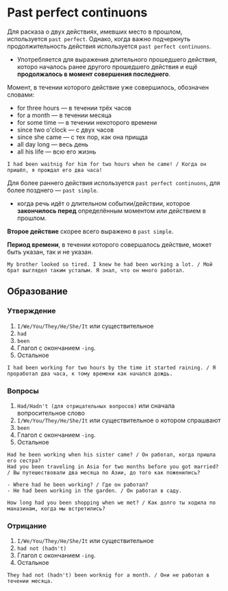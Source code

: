 # Past perfect continuons

Для расказа о двух действиях, имевших место в прошлом, используется `past perfect`. Однако, когда важно подчеркнуть продолжительность действия используется `past perfect continuons`.

* Употребляется для выражения длительного прошедшего действия, которо началось ранее другого прошедшего действия и ещё **продолжалось в момент совершения последнего**.

Момент, в течении которого действие уже совершилось, обозначен словами:

* for three hours — в течении трёх часов
* for a month — в течении месяца
* for some time — в течении некоторого времени
* since two o'clock — с двух часов
* since she came — с тех пор, как она прищда
* all day long — весь день
* all his life — всю его жизнь
```
I had been waitnig for him for two hours when he came! / Когда он пришёл, я прождал его два часа!
```
Для более раннего действия используется `past perfect continuons`, для более позднего — `past simple`.

* когда речь идёт о длительном событии/действии, которое **закончилось перед** определённым моментом или действием в прошлом.

**Второе действие** скорее всего выражено в `past simple`.

**Период времени**, в течении которого совершалось действие, может быть указан, так и не указан.

```
My brother looked so tired. I knew he had been working a lot. / Мой брат выглядел таким усталым. Я знал, что он много работал.
```

## Образование

### Утверждение

1. `I/We/You/They/He/She/It` или существительное
2. `had`
4. `been`
3. Глагол с окончанием `-ing`.
4. Остальное
```
I had been working for two hours by the time it started raining. / Я проработал два часа, к тому времени как начался дождь.
```

### Вопросы

1. `Had/Hadn't (для отрицательных вопросов)` или сначала вопросительное слово
2. `I/We/You/They/He/She/It` или существительное о котором спрашвают
3. `been`
4. Глагол с окончанием `-ing`.
5. Остальное
```
Had he been working when his sister came? / Он работал, когда пришла его сестра?
Had you been traveling in Asia for two months before you got married? / Вы путешествовали два месяца по Азии, до того как поженились?

- Where had he been working? / Где он работал?
- He had been working in the garden. / Он работал в саду.

How long had you been shopping when we met? / Как долго ты ходила по маназинам, когда мы встретились?
```

### Отрицание

1. `I/We/You/They/He/She/It` или существительное
2. `had not (hadn't)`
3. Глагол с окончанием `-ing`.
4. Остальное
```
They had not (hadn't) been worknig for a month. / Они не работал в течении месяца.
```
